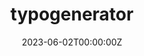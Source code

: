---
title: "typogenerator"
date: 2023-06-02T00:00:00Z
draft: false
repository: github.com/zntrio/typogenerator
godoc: pkg.go.dev/zntr.io/typogenerator
tags: [package]
---